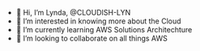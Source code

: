 - 👋 Hi, I’m Lynda, @CLOUDISH-LYN
- 👀 I’m interested in knowing more about the Cloud
- 🌱 I’m currently learning AWS Solutions Architechture
- 💞️ I’m looking to collaborate on all things AWS


<!---
CLOUDISH-LYN/CLOUDISH-LYN is a ✨ special ✨ repository because its `README.md` (this file) appears on your GitHub profile.
You can click the Preview link to take a look at your changes.
--->
